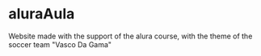 # aluraAula
Website made with the support of the alura course, with the theme of the soccer team "Vasco Da Gama"
